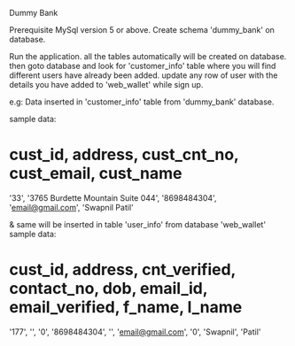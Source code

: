 Dummy Bank

Prerequisite
MySql version 5 or above.
Create schema 'dummy_bank' on database.

Run the application. all the tables automatically will be created on database.
then goto database and look for 'customer_info' table where you will find different users have already been added.
update any row of user with the details you have added to 'web_wallet' while sign up.

e.g:
Data inserted in 'customer_info' table from 'dummy_bank' database.

sample data: 
# cust_id, address, cust_cnt_no, cust_email, cust_name
'33', '3765 Burdette Mountain Suite 044', '8698484304', 'email@gmail.com', 'Swapnil Patil'


& same will be inserted in table 'user_info' from database 'web_wallet'
sample data:

# cust_id, address, cnt_verified, contact_no, dob, email_id, email_verified, f_name, l_name
'177', '', '0', '8698484304', '', 'email@gmail.com', '0', 'Swapnil', 'Patil'

